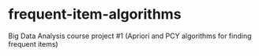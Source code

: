 # frequent-item-algorithms
Big Data Analysis course project #1 (Apriori and PCY algorithms for finding frequent items)
